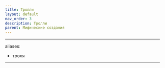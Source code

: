 ```yaml
---
title: Тролли
layout: default
nav_order: 3
description: Тролли
parent: Мифические создания
---
```


---
aliases:
  - троля
---

